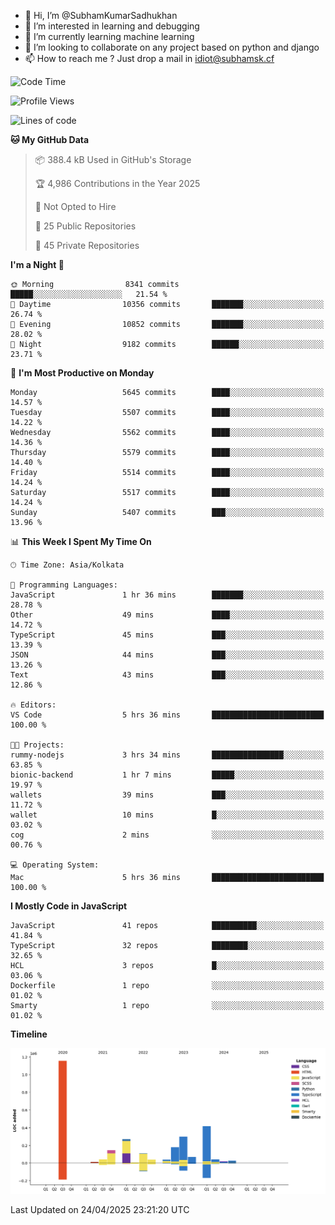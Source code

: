 - 👋 Hi, I’m @SubhamKumarSadhukhan
- 👀 I’m interested in learning and debugging
- 🌱 I’m currently learning machine learning
- 💞️ I’m looking to collaborate on any project based on python and django
- 📫 How to reach me ?
      Just drop a mail in idiot@subhamsk.cf

<!---
SubhamKumarSadhukhan/SubhamKumarSadhukhan is a ✨ special ✨ repository because its `README.md` (this file) appears on your GitHub profile.
You can click the Preview link to take a look at your changes.
--->


<!--START_SECTION:waka-->
![Code Time](http://img.shields.io/badge/Code%20Time-2%2C839%20hrs%2015%20mins-blue)

![Profile Views](http://img.shields.io/badge/Profile%20Views-1-blue)

![Lines of code](https://img.shields.io/badge/From%20Hello%20World%20I%27ve%20Written-2.9%20million%20lines%20of%20code-blue)

**🐱 My GitHub Data** 

> 📦 388.4 kB Used in GitHub's Storage 
 > 
> 🏆 4,986 Contributions in the Year 2025
 > 
> 🚫 Not Opted to Hire
 > 
> 📜 25 Public Repositories 
 > 
> 🔑 45 Private Repositories 
 > 
**I'm a Night 🦉** 

```text
🌞 Morning                8341 commits        █████░░░░░░░░░░░░░░░░░░░░   21.54 % 
🌆 Daytime                10356 commits       ███████░░░░░░░░░░░░░░░░░░   26.74 % 
🌃 Evening                10852 commits       ███████░░░░░░░░░░░░░░░░░░   28.02 % 
🌙 Night                  9182 commits        ██████░░░░░░░░░░░░░░░░░░░   23.71 % 
```
📅 **I'm Most Productive on Monday** 

```text
Monday                   5645 commits        ████░░░░░░░░░░░░░░░░░░░░░   14.57 % 
Tuesday                  5507 commits        ████░░░░░░░░░░░░░░░░░░░░░   14.22 % 
Wednesday                5562 commits        ████░░░░░░░░░░░░░░░░░░░░░   14.36 % 
Thursday                 5579 commits        ████░░░░░░░░░░░░░░░░░░░░░   14.40 % 
Friday                   5514 commits        ████░░░░░░░░░░░░░░░░░░░░░   14.24 % 
Saturday                 5517 commits        ████░░░░░░░░░░░░░░░░░░░░░   14.24 % 
Sunday                   5407 commits        ███░░░░░░░░░░░░░░░░░░░░░░   13.96 % 
```


📊 **This Week I Spent My Time On** 

```text
🕑︎ Time Zone: Asia/Kolkata

💬 Programming Languages: 
JavaScript               1 hr 36 mins        ███████░░░░░░░░░░░░░░░░░░   28.78 % 
Other                    49 mins             ████░░░░░░░░░░░░░░░░░░░░░   14.72 % 
TypeScript               45 mins             ███░░░░░░░░░░░░░░░░░░░░░░   13.39 % 
JSON                     44 mins             ███░░░░░░░░░░░░░░░░░░░░░░   13.26 % 
Text                     43 mins             ███░░░░░░░░░░░░░░░░░░░░░░   12.86 % 

🔥 Editors: 
VS Code                  5 hrs 36 mins       █████████████████████████   100.00 % 

🐱‍💻 Projects: 
rummy-nodejs             3 hrs 34 mins       ████████████████░░░░░░░░░   63.85 % 
bionic-backend           1 hr 7 mins         █████░░░░░░░░░░░░░░░░░░░░   19.97 % 
wallets                  39 mins             ███░░░░░░░░░░░░░░░░░░░░░░   11.72 % 
wallet                   10 mins             █░░░░░░░░░░░░░░░░░░░░░░░░   03.02 % 
cog                      2 mins              ░░░░░░░░░░░░░░░░░░░░░░░░░   00.76 % 

💻 Operating System: 
Mac                      5 hrs 36 mins       █████████████████████████   100.00 % 
```

**I Mostly Code in JavaScript** 

```text
JavaScript               41 repos            ██████████░░░░░░░░░░░░░░░   41.84 % 
TypeScript               32 repos            ████████░░░░░░░░░░░░░░░░░   32.65 % 
HCL                      3 repos             █░░░░░░░░░░░░░░░░░░░░░░░░   03.06 % 
Dockerfile               1 repo              ░░░░░░░░░░░░░░░░░░░░░░░░░   01.02 % 
Smarty                   1 repo              ░░░░░░░░░░░░░░░░░░░░░░░░░   01.02 % 
```



**Timeline**

![Lines of Code chart](https://raw.githubusercontent.com/SubhamKumarSadhukhan/SubhamKumarSadhukhan/main/assets/bar_graph.png)


 Last Updated on 24/04/2025 23:21:20 UTC
<!--END_SECTION:waka-->
